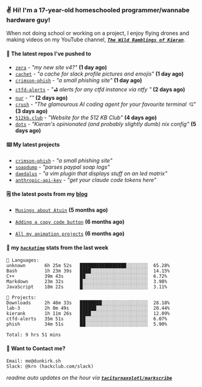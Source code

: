 ### ✌️ Hi! I'm a 17-year-old homeschooled programmer/wannabe hardware guy!

When not doing school or working on a project, I enjoy flying drones and making videos on my YouTube channel, [**_`The Wild Ramblings of Kieran`_**](https://youtube.com/@kieran.rambles).

#### 👷 The latest repos I've pushed to

- [`zera`](https://github.com/taciturnaxolotl/zera) - _"my new site v4?"_ **(1 day ago)**
- [`cachet`](https://github.com/taciturnaxolotl/cachet) - _"a cache for slack profile pictures and emojis"_ **(1 day ago)**
- [`crimson-phish`](https://github.com/taciturnaxolotl/crimson-phish) - _"a small phishing site"_ **(1 day ago)**
- [`ctfd-alerts`](https://github.com/taciturnaxolotl/ctfd-alerts) - _"⛳ alerts for any ctfd instance via ntfy "_ **(2 days ago)**
- [`nur`](https://github.com/charmbracelet/nur) - _""_ **(2 days ago)**
- [`crush`](https://github.com/charmbracelet/crush) - _"The glamourous AI coding agent for your favourite terminal 💘"_ **(3 days ago)**
- [`512kb.club`](https://github.com/kevquirk/512kb.club) - _"Website for the 512 KB Club"_ **(4 days ago)**
- [`dots`](https://github.com/taciturnaxolotl/dots) - _"Kieran's opinionated (and probably slightly dumb) nix config"_ **(5 days ago)**

#### ⌨️ My latest projects

- [`crimson-phish`](https://github.com/taciturnaxolotl/crimson-phish) - _"a small phishing site"_
- [`soapdump`](https://github.com/taciturnaxolotl/soapdump) - _"parses paypal soap logs"_
- [`daedalus`](https://github.com/taciturnaxolotl/daedalus) - _"a vim plugin that displays stuff on an led matrix"_
- [`anthropic-api-key`](https://github.com/taciturnaxolotl/anthropic-api-key) - _"get your claude code tokens here"_

#### 🗒️ the latest posts from my [blog](https://dunkirk.sh)

- [`Musings about Atuin`](https://dunkirk.sh/blog/atuin/) **(5 months ago)**

- [`Adding a copy code button`](https://dunkirk.sh/blog/adding-a-copy-button/) **(6 months ago)**

- [`All my animation projects`](https://dunkirk.sh/blog/my-animations/) **(6 months ago)**



#### 📡 my [_`hackatime`_](https://waka.hackclub.com) stats from the last week

```text
💾 Languages:
unknown       6h 25m 52s   █████████████████░░░░░░░░  65.28%
Bash          1h 23m 39s   ████░░░░░░░░░░░░░░░░░░░░░  14.15%
C++           39m 43s      ██░░░░░░░░░░░░░░░░░░░░░░░  6.72%
Markdown      23m 32s      █░░░░░░░░░░░░░░░░░░░░░░░░  3.98%
JavaScript    18m 22s      █░░░░░░░░░░░░░░░░░░░░░░░░  3.11%

💼 Projects:
Downloads     2h 46m 33s   ████████░░░░░░░░░░░░░░░░░  28.18%
lab-3         2h 0m 49s    ██████░░░░░░░░░░░░░░░░░░░  20.44%
kierank       1h 11m 26s   ████░░░░░░░░░░░░░░░░░░░░░  12.09%
ctfd-alerts   35m 51s      ██░░░░░░░░░░░░░░░░░░░░░░░  6.07%
phish         34m 51s      ██░░░░░░░░░░░░░░░░░░░░░░░  5.90%

Total: 9 hrs 51 mins
```

#### 📮 Want to Contact me?

```text
Email: me@dunkirk.sh
Slack: @krn (hackclub.com/slack)
```

_readme auto updates on the hour via [**`taciturnaxolotl/markscribe`**](https://github.com/taciturnaxolotl/markscribe)_
